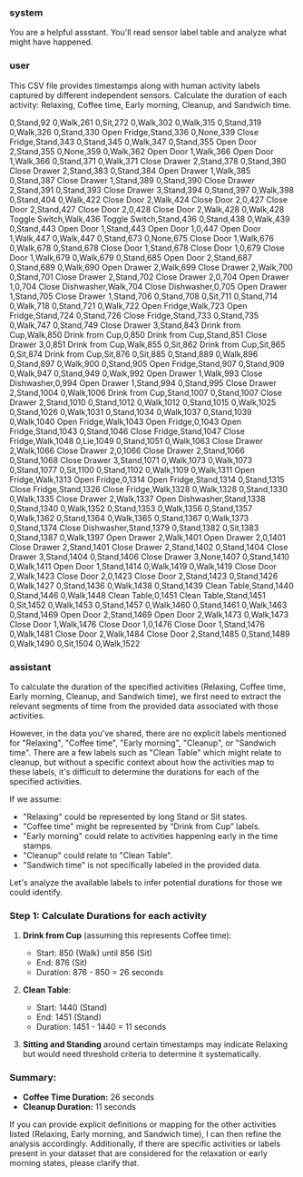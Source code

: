 ### system
You are a helpful assstant. You'll read sensor label table and analyze what might have happened.
### user

This CSV file provides timestamps along with human activity labels captured by different independent sensors.
Calculate the duration of each activity: Relaxing, Coffee time, Early morning, Cleanup, and Sandwich time.
    
0,Stand,92
0,Walk,261
0,Sit,272
0,Walk,302
0,Walk,315
0,Stand,319
0,Walk,326
0,Stand,330
Open Fridge,Stand,336
0,None,339
Close Fridge,Stand,343
0,Stand,345
0,Walk,347
0,Stand,355
Open Door 2,Stand,355
0,None,359
0,Walk,362
Open Door 1,Walk,366
Open Door 1,Walk,366
0,Stand,371
0,Walk,371
Close Drawer 2,Stand,378
0,Stand,380
Close Drawer 2,Stand,383
0,Stand,384
Open Drawer 1,Walk,385
0,Stand,387
Close Drawer 1,Stand,389
0,Stand,390
Close Drawer 2,Stand,391
0,Stand,393
Close Drawer 3,Stand,394
0,Stand,397
0,Walk,398
0,Stand,404
0,Walk,422
Close Door 2,Walk,424
Close Door 2,0,427
Close Door 2,Stand,427
Close Door 2,0,428
Close Door 2,Walk,428
0,Walk,428
Toggle Switch,Walk,436
Toggle Switch,Stand,436
0,Stand,438
0,Walk,439
0,Stand,443
Open Door 1,Stand,443
Open Door 1,0,447
Open Door 1,Walk,447
0,Walk,447
0,Stand,673
0,None,675
Close Door 1,Walk,676
0,Walk,678
0,Stand,678
Close Door 1,Stand,678
Close Door 1,0,679
Close Door 1,Walk,679
0,Walk,679
0,Stand,685
Open Door 2,Stand,687
0,Stand,689
0,Walk,690
Open Drawer 2,Walk,699
Close Drawer 2,Walk,700
0,Stand,701
Close Drawer 2,Stand,702
Close Drawer 2,0,704
Open Drawer 1,0,704
Close Dishwasher,Walk,704
Close Dishwasher,0,705
Open Drawer 1,Stand,705
Close Drawer 1,Stand,706
0,Stand,708
0,Sit,711
0,Stand,714
0,Walk,718
0,Stand,721
0,Walk,722
Open Fridge,Walk,723
Open Fridge,Stand,724
0,Stand,726
Close Fridge,Stand,733
0,Stand,735
0,Walk,747
0,Stand,749
Close Drawer 3,Stand,843
Drink from Cup,Walk,850
Drink from Cup,0,850
Drink from Cup,Stand,851
Close Drawer 3,0,851
Drink from Cup,Walk,855
0,Sit,862
Drink from Cup,Sit,865
0,Sit,874
Drink from Cup,Sit,876
0,Sit,885
0,Stand,889
0,Walk,896
0,Stand,897
0,Walk,900
0,Stand,905
Open Fridge,Stand,907
0,Stand,909
0,Walk,947
0,Stand,949
0,Walk,992
Open Drawer 1,Walk,993
Close Dishwasher,0,994
Open Drawer 1,Stand,994
0,Stand,995
Close Drawer 2,Stand,1004
0,Walk,1006
Drink from Cup,Stand,1007
0,Stand,1007
Close Drawer 2,Stand,1010
0,Stand,1012
0,Walk,1012
0,Stand,1015
0,Walk,1025
0,Stand,1026
0,Walk,1031
0,Stand,1034
0,Walk,1037
0,Stand,1039
0,Walk,1040
Open Fridge,Walk,1043
Open Fridge,0,1043
Open Fridge,Stand,1043
0,Stand,1046
Close Fridge,Stand,1047
Close Fridge,Walk,1048
0,Lie,1049
0,Stand,1051
0,Walk,1063
Close Drawer 2,Walk,1066
Close Drawer 2,0,1066
Close Drawer 2,Stand,1066
0,Stand,1068
Close Drawer 3,Stand,1071
0,Walk,1073
0,Walk,1073
0,Stand,1077
0,Sit,1100
0,Stand,1102
0,Walk,1109
0,Walk,1311
Open Fridge,Walk,1313
Open Fridge,0,1314
Open Fridge,Stand,1314
0,Stand,1315
Close Fridge,Stand,1326
Close Fridge,Walk,1328
0,Walk,1328
0,Stand,1330
0,Walk,1335
Close Drawer 2,Walk,1337
Open Dishwasher,Stand,1338
0,Stand,1340
0,Walk,1352
0,Stand,1353
0,Walk,1356
0,Stand,1357
0,Walk,1362
0,Stand,1364
0,Walk,1365
0,Stand,1367
0,Walk,1373
0,Stand,1374
Close Dishwasher,Stand,1379
0,Stand,1382
0,Sit,1383
0,Stand,1387
0,Walk,1397
Open Drawer 2,Walk,1401
Open Drawer 2,0,1401
Close Drawer 2,Stand,1401
Close Drawer 2,Stand,1402
0,Stand,1404
Close Drawer 3,Stand,1404
0,Stand,1406
Close Drawer 3,None,1407
0,Stand,1410
0,Walk,1411
Open Door 1,Stand,1414
0,Walk,1419
0,Walk,1419
Close Door 2,Walk,1423
Close Door 2,0,1423
Close Door 2,Stand,1423
0,Stand,1426
0,Walk,1427
0,Stand,1436
0,Walk,1438
0,Stand,1439
Clean Table,Stand,1440
0,Stand,1446
0,Walk,1448
Clean Table,0,1451
Clean Table,Stand,1451
0,Sit,1452
0,Walk,1453
0,Stand,1457
0,Walk,1460
0,Stand,1461
0,Walk,1463
0,Stand,1469
Open Door 2,Stand,1469
Open Door 2,Walk,1473
0,Walk,1473
Close Door 1,Walk,1476
Close Door 1,0,1476
Close Door 1,Stand,1476
0,Walk,1481
Close Door 2,Walk,1484
Close Door 2,Stand,1485
0,Stand,1489
0,Walk,1490
0,Sit,1504
0,Walk,1522

### assistant
To calculate the duration of the specified activities (Relaxing, Coffee time, Early morning, Cleanup, and Sandwich time), we first need to extract the relevant segments of time from the provided data associated with those activities.

However, in the data you've shared, there are no explicit labels mentioned for "Relaxing", "Coffee time", "Early morning", "Cleanup", or "Sandwich time". There are a few labels such as "Clean Table" which might relate to cleanup, but without a specific context about how the activities map to these labels, it's difficult to determine the durations for each of the specified activities.

If we assume:
- "Relaxing" could be represented by long Stand or Sit states.
- "Coffee time" might be represented by “Drink from Cup” labels.
- "Early morning" could relate to activities happening early in the time stamps.
- "Cleanup" could relate to "Clean Table".
- "Sandwich time" is not specifically labeled in the provided data.

Let's analyze the available labels to infer potential durations for those we could identify. 

### Step 1: Calculate Durations for each activity

1. **Drink from Cup** (assuming this represents Coffee time):
   - Start: 850 (Walk) until 856 (Sit)
   - End: 876 (Sit)
   - Duration: 876 - 850 = 26 seconds

2. **Clean Table**:
   - Start: 1440 (Stand)
   - End: 1451 (Stand)
   - Duration: 1451 - 1440 = 11 seconds

3. **Sitting and Standing** around certain timestamps may indicate Relaxing but would need threshold criteria to determine it systematically.

### Summary:
- **Coffee Time Duration:** 26 seconds
- **Cleanup Duration:** 11 seconds

If you can provide explicit definitions or mapping for the other activities listed (Relaxing, Early morning, and Sandwich time), I can then refine the analysis accordingly. Additionally, if there are specific activities or labels present in your dataset that are considered for the relaxation or early morning states, please clarify that.
